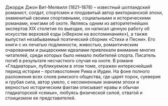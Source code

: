 <!--2025-08-09 15:07:09--><!--pdate:2008-01-15T00:00:00+00:00-->
Джордж Джон Вит-Мелвилл (1821–1878) – известный шотландский романист; солдат, спортсмен и плодовитый автор викторианской эпохи, знаменитый своими спортивными, социальными и историческими романами, книгами об охоте. Являясь одним из авторитетнейших экспертов XIX столетия по выездке, он написал ценную работу об искусстве верховой езды («Верхом на воспоминаниях»), а также выпустил незабываемый поэтический сборник «Стихи и Песни». Его книги с их печатью подлинности, живостью, романтическим очарованием и рыцарскими идеалами привлекали внимание многих читателей, среди которых было немало любителей спорта. Писатель погиб в результате несчастного случая на охоте.
В романе «Гладиаторы», публикуемом в этом томе, отражен интереснейший период истории – противостояние Рима и Иудеи. На фоне полного разложения всех слоев римского общества, где царят порок, суеверия и грубая сила, автор умело, с несомненным знанием эпохи и верностью историческим фактам описывает нравы и обычаи гладиаторской «семьи», любуясь физической силой, отвагой и стоицизмом ее представителей.